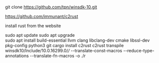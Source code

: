 git clone https://github.com/tpn/winsdk-10.git


https://github.com/immunant/c2rust

install rust from the website

  sudo apt update
  sudo apt upgrade  
  sudo apt install build-essential llvm clang libclang-dev cmake libssl-dev pkg-config python3 git
  cargo install c2rust
c2rust transpile winsdk10/Include/10.0.16299.0/*/* --translate-const-macros --reduce-type-annotations --translate-fn-macros -o ./r